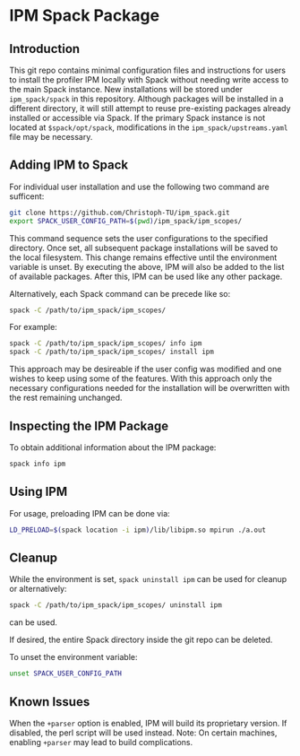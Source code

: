 # IPM Spack Package

## Introduction

This git repo contains minimal configuration files and instructions for users to install the profiler IPM locally with Spack without needing write access to the main Spack instance. New installations will be stored under `ipm_spack/spack` in this repository. Although packages will be installed in a different directory, it will still attempt to reuse pre-existing packages already installed or accessible via Spack. If the primary Spack instance is not located at `$spack/opt/spack`, modifications in the `ipm_spack/upstreams.yaml` file may be necessary.

## Adding IPM to Spack

For individual user installation and use the following two command are sufficent:

```bash
git clone https://github.com/Christoph-TU/ipm_spack.git
export SPACK_USER_CONFIG_PATH=$(pwd)/ipm_spack/ipm_scopes/
```

This command sequence sets the user configurations to the specified directory. Once set, all subsequent package installations will be saved to the local filesystem. This change remains effective until the environment variable is unset. By executing the above, IPM will also be added to the list of available packages. After this, IPM can be used like any other package.

Alternatively, each Spack command can be precede like so:

```bash
spack -C /path/to/ipm_spack/ipm_scopes/
```

For example:

```bash
spack -C /path/to/ipm_spack/ipm_scopes/ info ipm
spack -C /path/to/ipm_spack/ipm_scopes/ install ipm
```

This approach may be desireable if the user config was modified and one wishes to keep using some of the features. With this approach only the necessary configurations needed for the installation will be overwritten with the rest remaining unchanged.

## Inspecting the IPM Package

To obtain additional information about the IPM package:

```bash
spack info ipm
```

## Using IPM

For usage, preloading IPM can be done via:

```bash
LD_PRELOAD=$(spack location -i ipm)/lib/libipm.so mpirun ./a.out
```

## Cleanup

While the environment is set, `spack uninstall ipm` can be used for cleanup or alternatively:

```bash
spack -C /path/to/ipm_spack/ipm_scopes/ uninstall ipm
```

can be used.

If desired, the entire Spack directory inside the git repo can be deleted.

To unset the environment variable:

```bash
unset SPACK_USER_CONFIG_PATH
```

## Known Issues

When the `+parser` option is enabled, IPM will build its proprietary version. If disabled, the perl script will be used instead. Note: On certain machines, enabling `+parser` may lead to build complications.